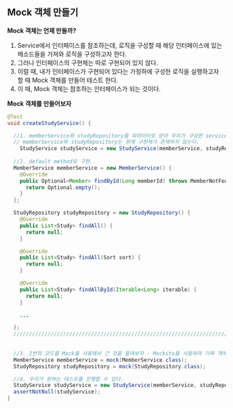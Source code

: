 ## Mock 객체 만들기

**Mock 객체는 언제 만들까?**

1. Service에서 인터페이스를 참조하는데, 로직을 구성할 때 해당 인터페이스에 있는 메소드들을 가져와 로직을 구성하고자 한다.
2. 그러나 인터페이스의 구현체는 따로 구현되어 있지 않다.
3. 이럴 때, 내가 인터페이스가 구현되어 있다는 가정하에 구성한 로직을 실행하고자 할 때 Mock 객체를 만들어 테스트 한다.
4. 이 때, Mock 객체는 참조하는 인터페이스가 되는 것이다.



**Mock 객체를 만들어보자**

~~~java
@Test
void createStudyService() {

  //1. memberService와 studyRepository를 파라미터로 받아 우리가 구성한 service를 테스트해보려고 하는데,
  // memberService와 studyRepository는 현재 구현체가 존재하지 않는다.
	StudyService studyService = new StudyService(memberService, studyRepository);
  
  //2. default method로 구현..
  MemberService memberService = new MemberService() {
    @Override
    public Optional<Member> findById(Long memberId) throws MemberNotFoundException {
      return Optional.empty();
    }
  };

  StudyRepository studyRepository = new StudyRepository() {
    @Override
    public List<Study> findAll() {
      return null;
    }

    @Override
    public List<Study> findAll(Sort sort) {
      return null;
    }

    @Override
    public List<Study> findAllById(Iterable<Long> iterable) {
      return null;
    }

    ...

  };
  //////////////////////////////////////////////////////////////////////////////////////
  
  
  //3. 2번의 코드를 Mock을 사용해서 긴 것을 줄여보자 - Mockito를 사용하여 가짜 객체를 만든다.
  MemberService memberService = mock(MemberService.class);
  StudyRepository studyRepository = mock(StudyRepository.class);

  //4. 우리가 원하는 테스트를 진행할 수 있다.
  StudyService studyService = new StudyService(memberService, studyRepository);
  assertNotNull(studyService);
}
~~~

